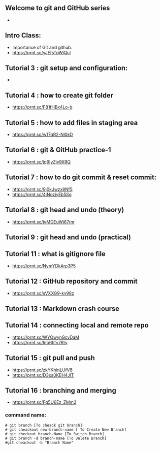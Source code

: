 <!-- Git and GitHub Course Outline -->


## Welcome to git and GitHub series
- 

## Intro Class:
- Importance of Git and github.
- https://prnt.sc/yJEfsTpWiQuI

## Tutorial 3 : git setup and configuration:
- 

## Tutorial 4 : how to create git folder
- https://prnt.sc/F81fHBx4Lo-b

## Tutorial 5 : how to add files in staging area
- https://prnt.sc/w17qR2-Nl0kD

## Tutorial 6 : git & GitHub practice-1
- https://prnt.sc/jq9IyZjv9XRQ 

## Tutorial 7 : how to do git commit & reset commit:
- https://prnt.sc/9j0kJwzx8Nf5 
- https://prnt.sc/4iNozjyEb5Sg

## Tutorial 8 : git head and undo (theory)
- https://prnt.sc/jvMGEuWj67rm 

## Tutorial 9 : git head and undo (practical)


## Tutorial 11 : what is gitignore file
- https://prnt.sc/NymYDkArp3P5 

## Tutorial 12 : GitHub repository and commit
- https://prnt.sc/sVXXG9-kv98z 

## Tutorial 13 : Markdown crash course

## Tutorial 14 : connecting local and remote repo
- https://prnt.sc/WYQwynGcvDaM
- https://prnt.sc/lnb6tifv7Rty 

## Tutorial 15 : git pull and push
- https://prnt.sc/zkYKhinLUfV8 
- https://prnt.sc/D3xs0KEH4JIT

## Tutorial 16 : branching and merging
- https://prnt.sc/Fq5U6Ez_ZMm2 

### command name: 
```
# git branch [To cheack git branch]
# git cheackout new-branch-name [ To Create New Branch]
# git checkout branch-Name [To Switch Branch]
# git branch -d branch-name [To Delete Branch]
#git cheackout -b "Branch Name"

```

## 
